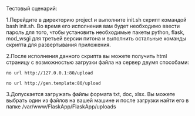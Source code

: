 Тестовый сценарий:

1.Перейдите в директорию project и выполните init.sh скрипт командой bash init.sh. Во время его исполнения вам будет необходимо ввести пароль для того, чтобы установить необходимые пакеты python, flask, mod_wsgi для третьей версии питона и выполнить остальные команды скрипта для развертывания приложения.

2.После исполнения данного скрипта вы можете получить html страницу с возможностью загрузки файла на сервер двумя способами:
    
    по url http://127.0.0.1:80/upload
    
    по url http://gen.template:80/upload
    
3.Допускается загружать файлы формата txt, doc, xlsx. Вы можете выбрать один из файлов на вашей машине и после загрузки найти его в папке /var/www/FlaskApp/FlaskApp/uploads
